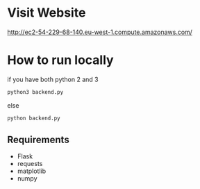 # Visit Website

http://ec2-54-229-68-140.eu-west-1.compute.amazonaws.com/

# How to run locally

if you have both python 2 and 3
```sh
python3 backend.py
```
else
```sh
python backend.py
```

## Requirements

* Flask
* requests
* matplotlib
* numpy
